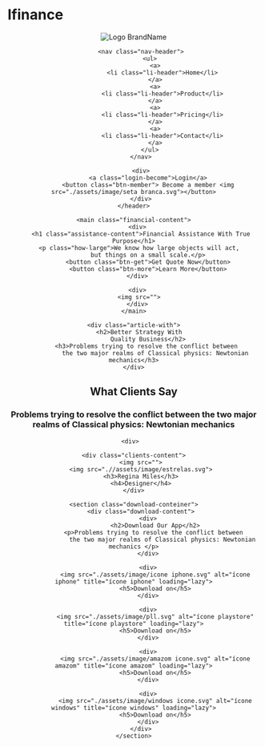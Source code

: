 # Ifinance

<!DOCTYPE html>
<html lang="en">
<head>
    <meta charset="UTF-8">
    <meta name="viewport" content="width=device-width, initial-scale=1.0">
    <title>Document</title>
    <link rel="stylesheet" href="style.css">
</head>
<body>
    <header>
        <div>
            <img src=".//assets/image/logo 1.png" alt="Logo BrandName" title="logo BrandName">
        </div>

        <nav class="nav-header">
             <ul>
                <a>
                    <li class="li-header">Home</li>
                </a>
                <a>
                    <li class="li-header">Product</li>
                </a>
                <a>
                    <li class="li-header">Pricing</li>
                </a>
                <a>
                    <li class="li-header">Contact</li>
                </a>
             </ul>
        </nav>

        <div>
            <a class="login-become">Login</a>
            <button class="btn-member"> Become a member <img src="./assets/image/seta branca.svg"></button>
        </div>
    </header>

    <main class="financial-content">
      <div>
        <h1 class="assistance-content">Financial Assistance With True Purpose</h1>
        <p class="how-large">We know how large objects will act, 
            but things on a small scale.</p>
            <button class="btn-get">Get Quote Now</button>
            <button class="btn-more">Learn More</button>
      </div>
        
      <div>
       <img src="">
      </div>
    </main>


<article class="article-better">

    <div class="article-with">
        <h2>Better Strategy With 
            Quality Business</h2>
            <h3>Problems trying to resolve the conflict between 
                the two major realms of Classical physics: Newtonian mechanics</h3>
    </div>

</article>

  <div class="clients-conteiner">
        <h2>What Clients Say</h2>
        <h3>Problems trying to resolve the conflict between 
            the two major realms of Classical physics: Newtonian mechanics </h3>

    <div>  

    <div class="clients-content">
        <img src="">
        <img src=".//assets/image/estrelas.svg">
        <h3>Regina Miles</h3>
        <h4>Designer</h4>
    </div>

    <section class="download-conteiner">
        <div class="download-content">
            <div>
                <h2>Download Our App</h2>
                <p>Problems trying to resolve the conflict between 
                    the two major realms of Classical physics: Newtonian mechanics </p>
            </div>

            <div>
                <img src="./assets/image/icone iphone.svg" alt="ícone iphone" title="ícone iphone" loading="lazy">
                <h5>Download on</h5>
            </div>

            <div>
                <img src="./assets/image/pll.svg" alt="ícone playstore" title="ícone playstore" loading="lazy">
                <h5>Download on</h5>
            </div>

            <div>
                <img src="./assets/image/amazom icone.svg" alt="ícone amazom" title="ícone amazom" loading="lazy">
                <h5>Download on</h5>
            </div>

            <div>
                <img src="./assets/image/windows icone.svg" alt="ícone windows" title="ícone windows" loading="lazy">
                <h5>Download on</h5>
            </div>
        </div>
    </section>

     
</body>
</html>
